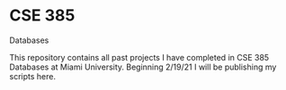 # CSE 385
 Databases

This repository contains all past projects I have completed in CSE 385 Databases at Miami University. Beginning 2/19/21 I will be publishing my scripts here.
